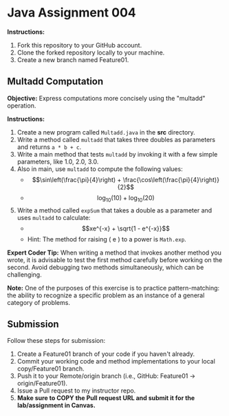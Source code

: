# Java Assignment 004

**Instructions:**
1. Fork this repository to your GitHub account.
2. Clone the forked repository locally to your machine.
3. Create a new branch named Feature01.

## Multadd Computation

**Objective:**
Express computations more concisely using the "multadd" operation.

**Instructions:**
1. Create a new program called `Multadd.java` in the **src** directory.
2. Write a method called `multadd` that takes three doubles as parameters and returns `a * b + c`.
3. Write a main method that tests `multadd` by invoking it with a few simple parameters, like 1.0, 2.0, 3.0.
4. Also in main, use `multadd` to compute the following values:
    * $$\sin\left(\frac{\pi}{4}\right) + \frac{\cos\left(\frac{\pi}{4}\right)}{2}$$
    * $$\log_{10}(10) + \log_{10}(20)$$
5. Write a method called `expSum` that takes a double as a parameter and uses `multadd` to calculate:
    * $$xe^{-x} + \sqrt{1 - e^{-x}}$$
    * Hint: The method for raising \( e \) to a power is `Math.exp`.

**Expert Coder Tip:**
When writing a method that invokes another method you wrote, it is advisable to test the first method carefully before working on the second. Avoid debugging two methods simultaneously, which can be challenging.

**Note:**
One of the purposes of this exercise is to practice pattern-matching: the ability to recognize a specific problem as an instance of a general category of problems.

## Submission
Follow these steps for submission:
1. Create a Feature01 branch of your code if you haven't already.
2. Commit your working code and method implementations to your local copy/Feature01 branch.
3. Push it to your Remote/origin branch (i.e., GitHub: Feature01 -> origin/Feature01).
4. Issue a Pull request to my instructor repo.
5. **Make sure to COPY the Pull request URL and submit it for the lab/assignment in Canvas.**

